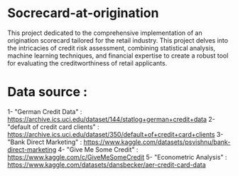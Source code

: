 # Socrecard-at-origination

This project dedicated to the comprehensive implementation of an origination scorecard tailored for the retail industry. This project delves into the intricacies of credit risk assessment, combining statistical analysis, machine learning techniques, and financial expertise to create a robust tool for evaluating the creditworthiness of retail applicants.

# Data source :
  1- "German Credit Data" : https://archive.ics.uci.edu/dataset/144/statlog+german+credit+data
  2- "default of credit card clients" : https://archive.ics.uci.edu/dataset/350/default+of+credit+card+clients
  3- "Bank Direct Marketing" : https://www.kaggle.com/datasets/psvishnu/bank-direct-marketing
  4- "Give Me Some Credit" : https://www.kaggle.com/c/GiveMeSomeCredit
  5- "Econometric Analysis" : https://www.kaggle.com/datasets/dansbecker/aer-credit-card-data
